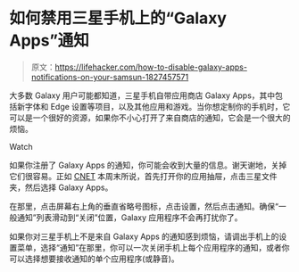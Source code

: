 # 如何禁用三星手机上的“Galaxy Apps”通知

> 原文：<https://lifehacker.com/how-to-disable-galaxy-apps-notifications-on-your-samsun-1827457571>

大多数 Galaxy 用户可能都知道，三星手机自带应用商店 Galaxy Apps，其中包括新字体和 Edge 设置等项目，以及其他应用和游戏。当你想定制你的手机时，它可以是一个很好的资源，如果你不小心打开了来自商店的通知，它会是一个很大的烦恼。

Watch

如果你注册了 Galaxy Apps 的通知，你可能会收到大量的信息。谢天谢地，关掉它们很容易。正如 [CNET](https://www.cnet.com/how-to/how-to-turn-off-samsungs-galaxy-notifications-on-the-galaxy-s9/) 本周末所说，首先打开你的应用抽屉，点击三星文件夹，然后选择 Galaxy Apps。

在那里，点击屏幕右上角的垂直省略号图标，点击设置，然后点击通知。确保“一般通知”列表滑动到“关闭”位置，Galaxy 应用程序不会再打扰你了。

如果你对三星手机上不是来自 Galaxy Apps 的通知感到烦恼，请调出手机上的设置菜单，选择“通知”在那里，你可以一次关闭手机上每个应用程序的通知，或者你可以选择想要接收通知的单个应用程序(或静音)。